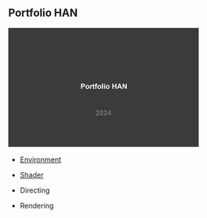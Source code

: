 ## Portfolio HAN
![image](./images/PortfolioHAN_2024_000_resize.jpg)

- [Environment](https://github.com/initst/PortfolioHAN_2024/blob/main/Environment.md)

- [Shader](https://github.com/initst/PortfolioHAN_2024/blob/main/Shader.md)

- Directing

- Rendering
